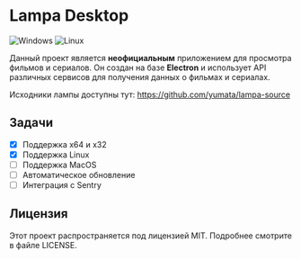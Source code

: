# Lampa Desktop

<img alt="Windows" src="https://img.shields.io/badge/-Windows-blue?style=flat-square&logo=windows&logoColor=white" /> <img alt="Linux" src="https://img.shields.io/badge/-Linux-yellow?style=flat-square&logo=linux&logoColor=white" />


Данный проект является **неофициальным** приложением для просмотра фильмов и сериалов. Он создан на базе **Electron** и использует API различных сервисов для получения данных о фильмах и сериалах.

Исходники лампы доступны тут: https://github.com/yumata/lampa-source

## Задачи

- [x] Поддержка x64 и x32
- [x] Поддержка Linux
- [ ] Поддержка MacOS
- [ ] Автоматическое обновление
- [ ] Интеграция с Sentry

## Лицензия

Этот проект распространяется под лицензией MIT. Подробнее смотрите в файле LICENSE.
